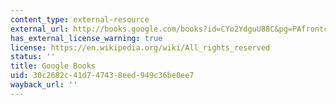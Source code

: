```yaml
---
content_type: external-resource
external_url: http://books.google.com/books?id=CYo2YdguU88C&pg=PAfrontcover
has_external_license_warning: true
license: https://en.wikipedia.org/wiki/All_rights_reserved
status: ''
title: Google Books
uid: 30c2682c-41d7-4743-8eed-949c36be0ee7
wayback_url: ''
---
```

